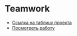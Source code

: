 # Teamwork

- [Ссылка на таблицу проекта](https://drive.google.com/open?id=1SK59vbKeepfZCgGNEM9n3QijXoxKnv1QSU-PcEiXXSk)
- [Посмотреть работу](https://drive.google.com/open?id=1SK59vbKeepfZCgGNEM9n3QijXoxKnv1QSU-PcEiXXSk)
